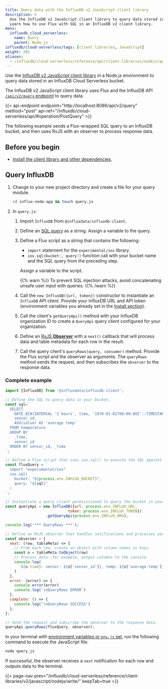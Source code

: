 ```yaml
---
title: Query data with the InfluxDB v2 JavaScript client library
description: >
  Use the InfluxDB v2 JavaScript client library to query data stored in an InfluxDB Cloud Serverless bucket.
  Learn how to use Flux with SQL in an InfluxDB v2 client library.
menu:
  influxdb_cloud_serverless:
    name: Query
    parent: Node.js
influxdb/cloud-serverless/tags: [client libraries, JavaScript]
weight: 201
aliases:
  - /influxdb/cloud-serverless/reference/api/client-libraries/nodejs/query/
---
```


Use the [InfluxDB v2 JavaScript client library](https://github.com/influxdata/influxdb-client-js) in a Node.js environment to query data stored in an InfluxDB Cloud Serverless bucket.

The InfluxDB v2 JavaScript client library uses Flux and the InfluxDB API [`/api/v2/query` endpoint](/influxdb/cloud-serverless/api/#operation/PostQuery) to query data.

{{< api-endpoint endpoint="http://localhost:8086/api/v2/query" method="post" api-ref="/influxdb/cloud-serverless/api/#operation/PostQuery" >}}

The following example sends a Flux-wrapped SQL query to an InfluxDB bucket, and then uses RxJS with an observer to process response data.

## Before you begin

- [Install the client library and other dependencies](/influxdb/cloud-serverless/reference/client-libraries/v2/javascript/nodejs/install/).

## Query InfluxDB

1. Change to your new project directory and create a file for your query module.

   ```sh
   cd influx-node-app && touch query.js
   ```

2. In `query.js`:
    1.  Import `InfluxDB` from `@influxdata/influxdb-client`.
    2.  Define an [SQL query](/influxdb/cloud-serverless/reference/sql/) as a string. Assign a variable to the query.
    3.  Define a Flux script as a string that contains the following:
        - `import` statement for the `experimental/iox` library.
        - `iox.sql(bucket:, query:)` function call with your bucket name and the SQL query from the preceding step.

        Assign a variable to the script.

        {{% warn %}}
To prevent SQL injection attacks, avoid concatenating unsafe user input with queries.
        {{% /warn %}}
    4.  Call the `new InfluxDB({url, token})` constructor to instantiate an `InfluxDB` API client. Provide your InfluxDB URL and API token (environment variables you already set in the [Install section](/influxdb/cloud-serverless/reference/client-libraries/v2/javascript/nodejs/install/)).
    5.  Call the client's `getQueryApi()` method with your InfluxDB organization ID to create a `QueryApi` query client configured for your organization.
    6.  Define an [RxJS **Observer**](http://reactivex.io/rxjs/manual/overview.html#observer) with a `next()` callback that will process data and table metadata for each row in the result.
    7.  Call the query client's `queryRows(query, consumer)` method.
        Provide the Flux script and the observer as arguments.
        The `queryRows` method sends the request, and then subscribes the `observer` to the response data.

### Complete example

```js
import {InfluxDB} from '@influxdata/influxdb-client';

// Define the SQL to query data in your bucket.
const sql=`
  SELECT
    DATE_BIN(INTERVAL '2 hours', time, '1970-01-01T00:00:00Z'::TIMESTAMP) AS _time,
    sensor_id,
    AVG(value) AS 'average temp'
  FROM temperature
  GROUP BY
    _time,
    sensor_id
  ORDER BY sensor_id, _time
`;

// Define a Flux script that uses iox.sql() to execute the SQL against the bucket.
const fluxQuery = `
  import "experimental/iox"
  iox.sql(
    bucket: "${process.env.INFLUX_BUCKET}",
    query: "${sql}"
  )
`;

// Instantiate a query client permisssioned to query the bucket in your organization.
const queryApi = new InfluxDB({url: process.env.INFLUX_URL,
                            token: process.env.INFLUX_TOKEN})
                  .getQueryApi(process.env.INFLUX_ORG);

console.log('*** QueryRows ***');

// Define an RxJS observer that handles notifications and processes your data.
const observer = {
  next: (row, tableMeta) => {
    // From each row, create an object with column names as keys.
    const o = tableMeta.toObject(row)
    // Process data--for example, output columns to the console.
    console.log(
      `${o.time}: sensor: ${o['sensor_id']}, temp: ${o['average temp']}`
    )
  },
  error: (error) => {
    console.error(error)
    console.log('\nQueryRows ERROR')
  },
  complete: () => {
    console.log('\nQueryRows SUCCESS')
  },
};

// Send the request and subscribe the observer to the response data.
queryApi.queryRows(fluxQuery, observer);
```

In your terminal with [environment variables or `env.js` set](/influxdb/cloud-serverless/reference/client-libraries/v2/javascript/nodejs/install/#configure-credentials), run the following command to execute the JavaScript file:

```sh
node query.js
```

If successful, the observer receives a `next` notification for each row and outputs data to the terminal.

{{< page-nav prev="/influxdb/cloud-serverless/reference/client-libraries/v2/javascript/nodejs/write/" keepTab=true >}}
